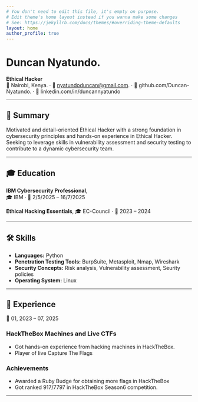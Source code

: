 ```yaml
---
# You don't need to edit this file, it's empty on purpose.
# Edit theme's home layout instead if you wanna make some changes
# See: https://jekyllrb.com/docs/themes/#overriding-theme-defaults
layout: home
author_profile: true
---
```


# Duncan Nyatundo.
**Ethical Hacker**  
📍 Nairobi, Kenya. · 📧 nyatundoduncan@gmail.com. · 🐙 github.com/Duncan-Nyatundo. · 💼 linkedin.com/in/duncannyatundo

---

## 🧠 Summary
Motivated and detail-oriented Ethical Hacker with a strong foundation in cybersecurity principles and hands-on experience in Ethical Hacker. Seeking to leverage skills in vulnerability assessment and security testing to contribute to a dynamic cybersecurity team.

---

## 🎓 Education

**IBM Cybersecurity Professional**,   
🎓 IBM · 📅 2/5/2025 – 16/7/2025  
  
**Ethical Hacking Essentials**,
🎓 EC-Council · 📅 2023 – 2024  

---

## 🛠 Skills
- **Languages:** Python  
- **Penetration Testing Tools:** BurpSuite, Metasploit, Nmap, Wireshark  
- **Security Concepts:** Risk analysis, Vulnerability assessment, Seurity policies  
- **Operating System:** Linux  

---

## 💼 Experience
 📅 01, 2023 – 07, 2025
### **HackTheBox Machines and Live CTFs**   
- Got hands-on experience from hacking machines in HackTheBox.  
- Player of live Capture The Flags

### **Achievements**  
- Awarded a Ruby Budge for obtaining more flags in HackTheBox 
- Got ranked 917/7797 in HackTheBox Season6 competition.  


---
